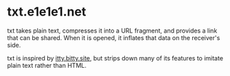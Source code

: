 # txt.e1e1e1.net

txt takes plain text, compresses it into a URL fragment, and provides a link that can be shared. When it is opened, it inflates that data on the receiver's side.

txt is inspired by [itty.bitty.site](https://github.com/alcor/itty-bitty), but strips down many of its features to imitate plain text rather than HTML. 
